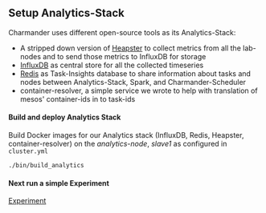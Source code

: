 Setup Analytics-Stack
---------------------

Charmander uses different open-source tools as its Analytics-Stack:

- A stripped down version of [Heapster](https://github.com/att-innovate/charmander-heapster) to collect metrics from all the lab-nodes and to send those metrics to InfluxDB for storage
- [InfluxDB](http://influxdb.com) as central store for all the collected timeseries
- [Redis]() as Task-Insights database to share information about tasks and nodes between Analytics-Stack, Spark, and Charmander-Scheduler
- container-resolver, a simple service we wrote to help with translation of mesos' container-ids in to task-ids

#### Build and deploy Analytics Stack

Build Docker images for our Analytics stack (InfluxDB, Redis, Heapster, container-resolver) on the _analytics-node_, _slave1_ as configured in `cluster.yml`

```
./bin/build_analytics
```

#### Next run a simple Experiment

[Experiment](https://github.com/att-innovate/charmander/blob/master/docs/RUNEXPERIMENT.md)

